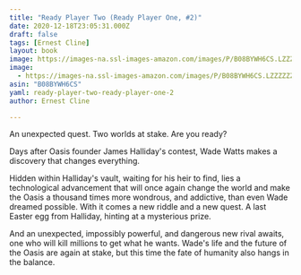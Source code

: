 ```yaml
---
title: "Ready Player Two (Ready Player One, #2)"
date: 2020-12-18T23:05:31.000Z
draft: false
tags: [Ernest Cline]
layout: book
image: https://images-na.ssl-images-amazon.com/images/P/B08BYWH6CS.LZZZZZZZ.jpg
image: 
  - https://images-na.ssl-images-amazon.com/images/P/B08BYWH6CS.LZZZZZZZ.jpg
asin: "B08BYWH6CS"
yaml: ready-player-two-ready-player-one-2
author: Ernest Cline

---
```


An unexpected quest. Two worlds at stake. Are you ready?  
  
Days after Oasis founder James Halliday's contest, Wade Watts makes a discovery that changes everything.  
  
Hidden within Halliday's vault, waiting for his heir to find, lies a technological advancement that will once again change the world and make the Oasis a thousand times more wondrous, and addictive, than even Wade dreamed possible. With it comes a new riddle and a new quest. A last Easter egg from Halliday, hinting at a mysterious prize.  
  
And an unexpected, impossibly powerful, and dangerous new rival awaits, one who will kill millions to get what he wants. Wade's life and the future of the Oasis are again at stake, but this time the fate of humanity also hangs in the balance.